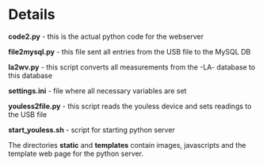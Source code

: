 # Details #

**code2.py** - this is the actual python code for the webserver

**file2mysql.py** - this file sent all entries from the USB file to the MySQL DB

**la2wv.py** - this script converts all measurements from the -LA- database to this database

**settings.ini** - file where all necessary variables are set

**youless2file.py** - this script reads the youless device and sets readings to the USB file

**start\_youless.sh** - script for starting python server


The directories **static** and **templates** contain images, javascripts and the template web page for the python server.